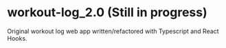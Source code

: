 # workout-log_2.0 (Still in progress)
Original workout log web app written/refactored with Typescript and React Hooks.
